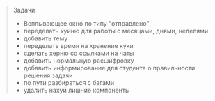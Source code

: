 > Задачи
> - Всплывающее окно по типу "отправлено"
> - переделать хуйню для работы с месяцами, днями, неделями
> - добавить тему
> - переделать время на хранение куки
> - сделать херню со ссылками на чаты
> - добавить нормальную расшифровку
> - добавить информирование для студента о правильности решения задачи
> - по пути разбираться с багами
> - удалить нахуй лишние компоненты